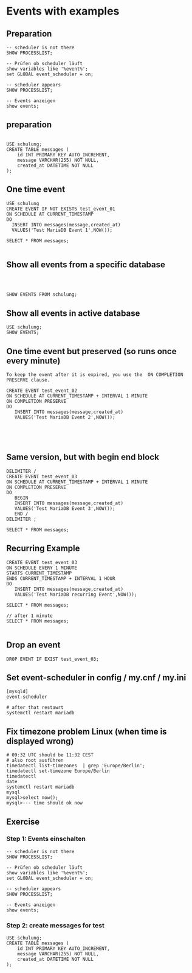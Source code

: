 # Events with examples 

## Preparation 

```
-- scheduler is not there 
SHOW PROCESSLIST;

-- Prüfen ob scheduler läuft 
show variables like '%event%';
set GLOBAL event_scheduler = on; 

-- scheduler appears 
SHOW PROCESSLIST;

-- Events anzeigen 
show events; 
```

## preparation  

```

USE schulung;
CREATE TABLE messages (
    id INT PRIMARY KEY AUTO_INCREMENT,
    message VARCHAR(255) NOT NULL,
    created_at DATETIME NOT NULL
);
```

## One time event 

```
USE schulung 
CREATE EVENT IF NOT EXISTS test_event_01
ON SCHEDULE AT CURRENT_TIMESTAMP
DO
  INSERT INTO messages(message,created_at)
  VALUES('Test MariaDB Event 1',NOW());
  
SELECT * FROM messages;  
  
```

## Show all events from a specific database 

```



SHOW EVENTS FROM schulung;
```

## Show all events in active database 

```
USE schulung;
SHOW EVENTS;

```

## One time event but preserved (so runs once every minute) 

```
To keep the event after it is expired, you use the  ON COMPLETION PRESERVE clause.

CREATE EVENT test_event_02
ON SCHEDULE AT CURRENT_TIMESTAMP + INTERVAL 1 MINUTE
ON COMPLETION PRESERVE
DO
   INSERT INTO messages(message,created_at)
   VALUES('Test MariaDB Event 2',NOW());





```

## Same version, but with begin end block 

```
DELIMITER /
CREATE EVENT test_event_03
ON SCHEDULE AT CURRENT_TIMESTAMP + INTERVAL 1 MINUTE
ON COMPLETION PRESERVE
DO
   BEGIN
   INSERT INTO messages(message,created_at)
   VALUES('Test MariaDB Event 3',NOW());
   END /
DELIMITER ;

SELECT * FROM messages;

```

## Recurring Example 

```
CREATE EVENT test_event_03
ON SCHEDULE EVERY 1 MINUTE
STARTS CURRENT_TIMESTAMP
ENDS CURRENT_TIMESTAMP + INTERVAL 1 HOUR
DO
   INSERT INTO messages(message,created_at)
   VALUES('Test MariaDB recurring Event',NOW());

SELECT * FROM messages;

// after 1 minute 
SELECT * FROM messages;


```

## Drop an event 

```
DROP EVENT IF EXIST test_event_03;
```


## Set event-scheduler in config / my.cnf / my.ini

```
[mysqld]
event-scheduler

# after that restawrt 
systemctl restart mariadb 
```

## Fix timezone problem Linux (when time is displayed wrong) 

```
# 09:32 UTC should be 11:32 CEST 
# also root ausführen 
timedatectl list-timezones  | grep 'Europe/Berlin';
timedatectl set-timezone Europe/Berlin
timedatectl
date
systemctl restart mariadb 
mysql
mysql>select now();
mysql>--- time should ok now 
```

## Exercise 

### Step 1: Events einschalten 

```
-- scheduler is not there 
SHOW PROCESSLIST;

-- Prüfen ob scheduler läuft 
show variables like '%event%';
set GLOBAL event_scheduler = on; 

-- scheduler appears 
SHOW PROCESSLIST;

-- Events anzeigen 
show events; 
```

### Step 2: create messages for test 


```
USE schulung;
CREATE TABLE messages (
    id INT PRIMARY KEY AUTO_INCREMENT,
    message VARCHAR(255) NOT NULL,
    created_at DATETIME NOT NULL
);
```
